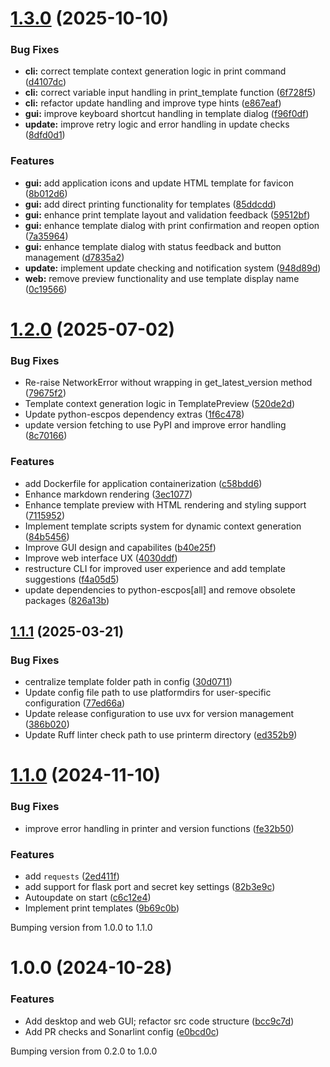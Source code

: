 # [1.3.0](https://github.com/AN0DA/printerm/compare/v1.2.0...v1.3.0) (2025-10-10)


### Bug Fixes

* **cli:** correct template context generation logic in print command ([d4107dc](https://github.com/AN0DA/printerm/commit/d4107dc68fa093f7a05afaa1ec9a5bf38fc3dfe5))
* **cli:** correct variable input handling in print_template function ([6f728f5](https://github.com/AN0DA/printerm/commit/6f728f5f2b92211151b5c373a88f784f6b6dadc0))
* **cli:** refactor update handling and improve type hints ([e867eaf](https://github.com/AN0DA/printerm/commit/e867eaf397aa92475d49abc9227c715959f18955))
* **gui:** improve keyboard shortcut handling in template dialog ([f96f0df](https://github.com/AN0DA/printerm/commit/f96f0dfc67740a70df608685163137a5f309c3d2))
* **update:** improve retry logic and error handling in update checks ([8dfd0d1](https://github.com/AN0DA/printerm/commit/8dfd0d177f0e9f2f9d71cc0c98230d79a329a18d))


### Features

* **gui:** add application icons and update HTML template for favicon ([8b012d6](https://github.com/AN0DA/printerm/commit/8b012d63cc9bcb02b4c53f61255b77da016ffa7c))
* **gui:** add direct printing functionality for templates ([85ddcdd](https://github.com/AN0DA/printerm/commit/85ddcdd663659576b9b7c2c25e274ad1d496eff3))
* **gui:** enhance print template layout and validation feedback ([59512bf](https://github.com/AN0DA/printerm/commit/59512bf19035d51fdbde168fbffcf6c864e73475))
* **gui:** enhance template dialog with print confirmation and reopen option ([7a35964](https://github.com/AN0DA/printerm/commit/7a359649a34ef519b3550d2dfae39d90e0841d86))
* **gui:** enhance template dialog with status feedback and button management ([d7835a2](https://github.com/AN0DA/printerm/commit/d7835a2a4ffa87dcbbae77f5bf2bc8b150a3142d))
* **update:** implement update checking and notification system ([948d89d](https://github.com/AN0DA/printerm/commit/948d89d7a6ce0147105cc561b252dda95980a917))
* **web:** remove preview functionality and use template display name ([0c19566](https://github.com/AN0DA/printerm/commit/0c1956629d39e8e23e8defd166e3aa9246d9dea8))

# [1.2.0](https://github.com/AN0DA/printerm/compare/v1.1.1...v1.2.0) (2025-07-02)


### Bug Fixes

* Re-raise NetworkError without wrapping in get_latest_version method ([79675f2](https://github.com/AN0DA/printerm/commit/79675f24624c9149bc2b7d0bd671bd141c6b4390))
* Template context generation logic in TemplatePreview ([520de2d](https://github.com/AN0DA/printerm/commit/520de2de595bee0abb81faea042ef3716b1e4f1f))
* Update python-escpos dependency extras ([1f6c478](https://github.com/AN0DA/printerm/commit/1f6c4788bcde6f24a5205bdaae4f45b91b8548b2))
* update version fetching to use PyPI and improve error handling ([8c70166](https://github.com/AN0DA/printerm/commit/8c7016649b9fb745bde785cf85a85ffac28d1706))


### Features

* add Dockerfile for application containerization ([c58bdd6](https://github.com/AN0DA/printerm/commit/c58bdd6add2e0402ebd0bdd71699a146e96d33cf))
* Enhance markdown rendering ([3ec1077](https://github.com/AN0DA/printerm/commit/3ec10772520f758e04fa0b53c0c1b8fb9ebff5de))
* Enhance template preview with HTML rendering and styling support ([7115952](https://github.com/AN0DA/printerm/commit/71159520b657b9d7933eb1d63be50cba688b496f))
* Implement template scripts system for dynamic context generation ([84b5456](https://github.com/AN0DA/printerm/commit/84b5456bd2ef29b8479eb3bd6b6308b4cc65458f))
* Improve GUI design and capabilites ([b40e25f](https://github.com/AN0DA/printerm/commit/b40e25fd9663963bda8219f4e60820c0a2cbbaaa))
* Improve web interface UX ([4030ddf](https://github.com/AN0DA/printerm/commit/4030ddffd0f1e353d5374f2696715db7bc1596eb))
* restructure CLI for improved user experience and add template suggestions ([f4a05d5](https://github.com/AN0DA/printerm/commit/f4a05d5d276fb8b9a5241d5b92ef53a89a35751c))
* update dependencies to python-escpos[all] and remove obsolete packages ([826a13b](https://github.com/AN0DA/printerm/commit/826a13b0dac70e54f463b9a0ffa4dfd34921bf4d))

## [1.1.1](https://github.com/AN0DA/printerm/compare/v1.1.0...v1.1.1) (2025-03-21)


### Bug Fixes

* centralize template folder path in config ([30d0711](https://github.com/AN0DA/printerm/commit/30d07115e70c1bd49989b2adf56a664ef571f2e8))
* Update config file path to use platformdirs for user-specific configuration ([77ed66a](https://github.com/AN0DA/printerm/commit/77ed66afab387526364a51dc028528680d64f488))
* Update release configuration to use uvx for version management ([386b020](https://github.com/AN0DA/printerm/commit/386b0203f471400f91c702ffa4685bacdb8d9c16))
* Update Ruff linter check path to use printerm directory ([ed352b9](https://github.com/AN0DA/printerm/commit/ed352b92861fd2f338410df8fa778b5712f05f70))

# [1.1.0](https://github.com/AN0DA/tp/compare/v1.0.0...v1.1.0) (2024-11-10)


### Bug Fixes

* improve error handling in printer and version functions ([fe32b50](https://github.com/AN0DA/tp/commit/fe32b50b005d5ca6dd347d6cc3a962021f8d0e49))


### Features

* add `requests` ([2ed411f](https://github.com/AN0DA/tp/commit/2ed411f806513faef58c79cdb36d8df37112e54c))
* add support for flask port and secret key settings ([82b3e9c](https://github.com/AN0DA/tp/commit/82b3e9cc7073d6de2ba15aae86831b1d6eaa1df2))
* Autoupdate on start ([c6c12e4](https://github.com/AN0DA/tp/commit/c6c12e4ac5e1904451335f2a1e9ae58615197b0a))
* Implement print templates ([9b69c0b](https://github.com/AN0DA/tp/commit/9b69c0bf806fdb31db7d129ff0d1e68226a2520c))





Bumping version from 1.0.0 to 1.1.0

# 1.0.0 (2024-10-28)


### Features

* Add desktop and web GUI; refactor src code structure ([bcc9c7d](https://github.com/AN0DA/tp/commit/bcc9c7d9e0e3a0c15424c03634d79931d8e0ecb7))
* Add PR checks and Sonarlint config ([e0bcd0c](https://github.com/AN0DA/tp/commit/e0bcd0cc4b8bcde5892657dddbf6f4b756c59912))





Bumping version from 0.2.0 to 1.0.0
